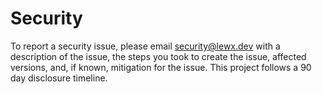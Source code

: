 <!-- learn more: https://docs.github.com/en/code-security/getting-started/adding-a-security-policy-to-your-repository -->

# Security

To report a security issue, please email
[security@lewx.dev](mailto:security@lewx.dev) with a description of the issue,
the steps you took to create the issue, affected versions, and, if known,
mitigation for the issue. This project follows a 90 day disclosure timeline.
